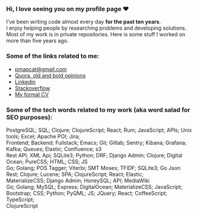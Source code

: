 ### Hi, I love seeing you on my profile page ❤

I've been writing code almost every day **for the past ten years**. <br />
I enjoy helping people by researching problems and developing solutions. <br />
Most of my work is in private repositories. Here is some stuff I worked on more than five years ago. <br />

### Some of the links related to me: 
* [pmapcat@gmail.com](mailto:pmapcat@gmail.com)
* [Quora, old and bold opinions](https://www.quora.com/profile/May-3330)
* [Linkedin](https://www.linkedin.com/in/pmapcat/)
* [Stackoverflow](https://stackoverflow.com/users/3362518/pmapcat)
* [My formal CV](https://github.com/pmapcat/cv/blob/a9efa360966efcc739ec1d2651db209af215446e/resume.pdf)

### Some of the tech words related to my work (aka word salad for SEO purposes): 

PostgreSQL; SQL;  Clojure; ClojureScript; React; Rum; JavaScript; APIs; Unix tools; Excel; Apache POI; Jira; <br />
Frontend; Backend; Fullstack; Emacs; Git; Gitlab; Sentry; Kibana; Grafana; Kafka; Queues; Elastic; Confluence; s3 <br />
Rest API; XML Api; SQLite3; Python; DRF; Django Admin; Clojure; Digital Ocean; PureCSS; HTML; CSS; JS <br />
Go; Golang; POS Tagger; Viterbi; SMT Moses; TFIDF; SQLite3; Go Json Rest; Clojure; Lucene; SPA; ClojureScript; React; Elastic; <br />
MaterializeCSS; Django Admin; HoneySQL; API; MediaWiki <br />
Go; Golang; MySQL; Express; DigitalOcean; MaterializeCSS; JavaScript; Bootstrap; CSS; Python; PyQML; JS; JQuery; React; CoffeeScript; TypeScript; <br /> ClojureScript <br />
